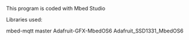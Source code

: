 This program is coded with Mbed Studio


Libraries used:
 
mbed-mqtt master
Adafruit-GFX-MbedOS6
Adafruit_SSD1331_MbedOS6